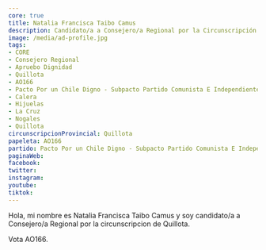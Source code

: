 ```yaml
---
core: true
title: Natalia Francisca Taibo Camus
description: Candidato/a a Consejero/a Regional por la Circunscripción de Quillota
image: /media/ad-profile.jpg
tags:
- CORE
- Consejero Regional
- Apruebo Dignidad
- Quillota
- AO166
- Pacto Por un Chile Digno - Subpacto Partido Comunista E Independientes - Partido Comunista De Chile
- Calera
- Hijuelas
- La Cruz
- Nogales
- Quillota
circunscripcionProvincial: Quillota
papeleta: AO166
partido: Pacto Por un Chile Digno - Subpacto Partido Comunista E Independientes - Partido Comunista De Chile
paginaWeb:
facebook:
twitter:
instagram:
youtube:
tiktok:
---
```

Hola, mi nombre es Natalia Francisca Taibo Camus y soy candidato/a a Consejero/a Regional por la circunscripcion de Quillota.

Vota AO166.